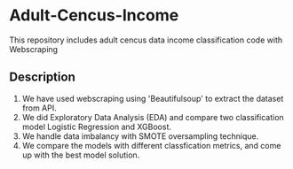 # Adult-Cencus-Income
This repository includes adult cencus data income classification code with Webscraping

## Description
1. We have used webscraping using 'Beautifulsoup' to extract the dataset from API.
2. We did Exploratory Data Analysis (EDA) and compare two classification model Logistic Regression and XGBoost.
3. We handle data imbalancy with SMOTE oversampling technique. 
4. We compare the models with different classfication metrics, and come up with the best model solution.

